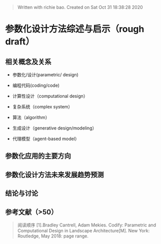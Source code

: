 


> Written with richie bao. Created on Sat Oct 31 18:38:28 2020
# 参数化设计方法综述与启示（rough draft）

## 相关概念及关系
* 参数化/设计(parametric/ design)

*  编程代码(coding/code)

* 计算性设计（computational design）

* 复杂系统（complex system）

* 算法（algorithm）

* 生成设计（generative design/modeling）

* 代理模型（agent-based model）


## 参数化应用的主要方向


##  参数化设计方法未来发展趋势预测


## 结论与讨论


## 参考文献（>50）
> 阅读顺序
[1].Bradley Cantrell, Adam Mekies. Codify: Parametric and Computational Design in Landscape Architecture[M]. New York: Routledge, May 2018: page range. 

<!--stackedit_data:
eyJoaXN0b3J5IjpbLTkyODU5ODA5NSwtMTUyNTIxMTQ1MywtMj
ExMDkwNDQ4NSw3NzEzNzg3NDQsLTE4MTEzNjcyODYsLTE2MzUw
OTY2MTUsNzcxOTg3MTM4LDEzNTIzMjc1ODQsLTU2MzM4MTMwOC
wxNzUzNDQ1MTIwLDEyMTk4ODk4ODRdfQ==
-->